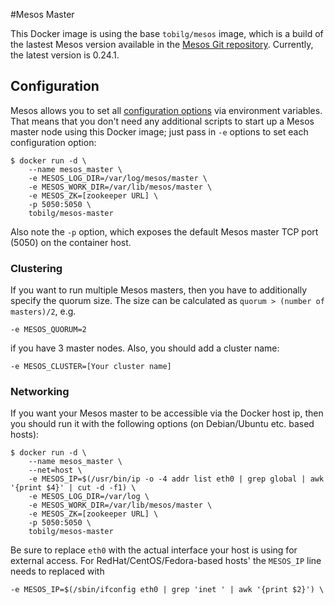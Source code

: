 #Mesos Master

This Docker image is using the base `tobilg/mesos` image, which is a build of the lastest Mesos version available in the [Mesos Git repository](https://github.com/apache/mesos). 
Currently, the latest version is 0.24.1.

## Configuration

Mesos allows you to set all [configuration
options](http://mesos.apache.org/documentation/latest/configuration/) via
environment variables.  That means that you don't need any additional scripts to
start up a Mesos master node using this Docker image; just pass in `-e` options
to set each configuration option:

    $ docker run -d \
        --name mesos_master \
        -e MESOS_LOG_DIR=/var/log/mesos/master \
        -e MESOS_WORK_DIR=/var/lib/mesos/master \
        -e MESOS_ZK=[zookeeper URL] \
        -p 5050:5050 \
        tobilg/mesos-master

Also note the `-p` option, which exposes the default Mesos master TCP port
(5050) on the container host.

### Clustering

If you want to run multiple Mesos masters, then you have to additionally specify the quorum size. The size can be calculated as `quorum > (number of masters)/2`, e.g.

    -e MESOS_QUORUM=2

if you have 3 master nodes. Also, you should add a cluster name:

    -e MESOS_CLUSTER=[Your cluster name]

### Networking

If you want your Mesos master to be accessible via the Docker host ip, then you should run it with the following options (on Debian/Ubuntu etc. based hosts):

    $ docker run -d \
        --name mesos_master \
        --net=host \
        -e MESOS_IP=$(/usr/bin/ip -o -4 addr list eth0 | grep global | awk '{print $4}' | cut -d -f1) \
        -e MESOS_LOG_DIR=/var/log \
        -e MESOS_WORK_DIR=/var/lib/mesos/master \
        -e MESOS_ZK=[zookeeper URL] \
        -p 5050:5050 \
        tobilg/mesos-master

Be sure to replace `eth0` with the actual interface your host is using for external access. For RedHat/CentOS/Fedora-based hosts' the `MESOS_IP` line needs to replaced with

    -e MESOS_IP=$(/sbin/ifconfig eth0 | grep 'inet ' | awk '{print $2}') \